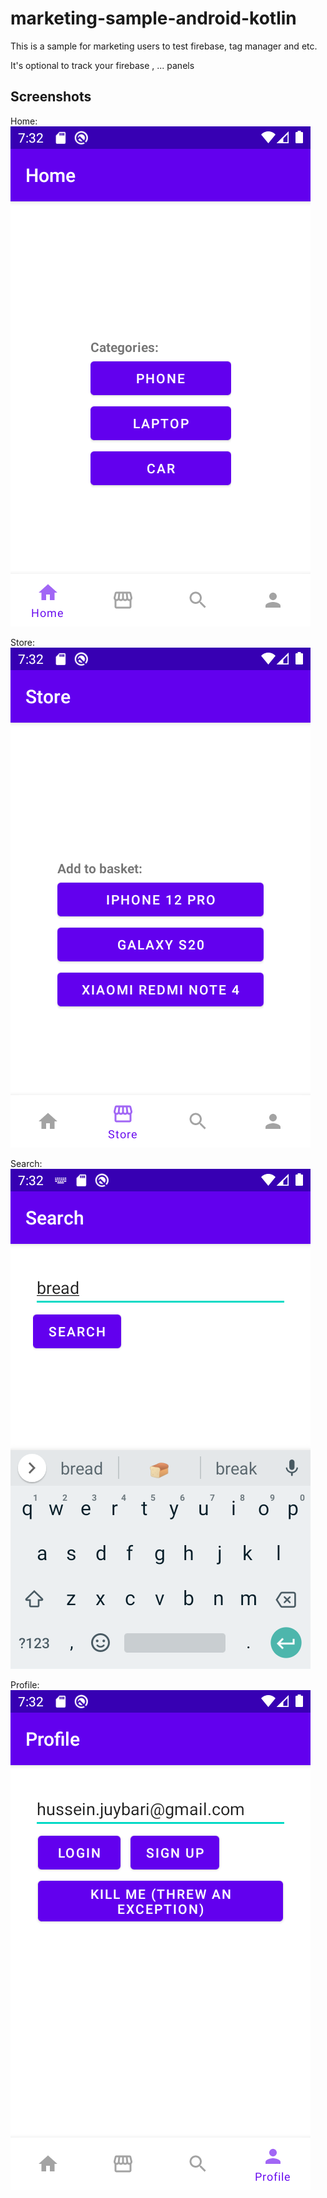 # marketing-sample-android-kotlin
This is a sample for marketing users to test firebase, tag manager and etc.

It's optional to track your firebase , ... panels

## Screenshots

Home:
![Home screen](/screenshots/home.png)

Store:
![Store screen](/screenshots/store.png)

Search:
![Search screen](/screenshots/search.png)

Profile:
![Profile screen](/screenshots/profile.png)
